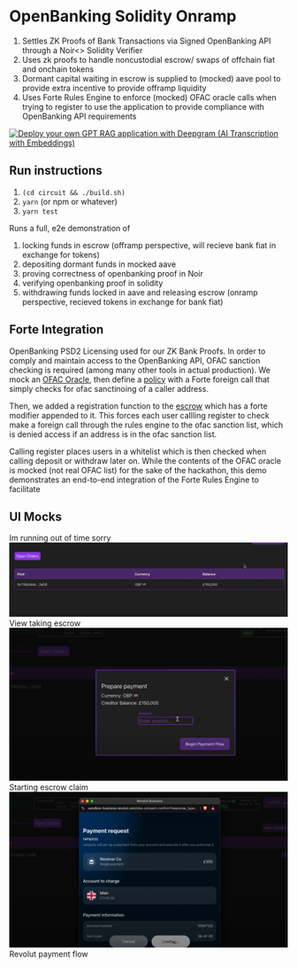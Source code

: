 # OpenBanking Solidity Onramp

1. Settles ZK Proofs of Bank Transactions via Signed OpenBanking API through a Noir<> Solidity Verifier
2. Uses zk proofs to handle noncustodial escrow/ swaps of offchain fiat and onchain tokens
3. Dormant capital waiting in escrow is supplied to (mocked) aave pool to provide extra incentive to provide offramp liquidity
4. Uses Forte Rules Engine to enforce (mocked) OFAC oracle calls when trying to register to use the application to provide compliance with OpenBanking API requirements

[![Deploy your own GPT RAG application with Deepgram (AI Transcription with Embeddings)](https://img.youtube.com/vi/1LvTowXEIpc/0.jpg)](https://youtu.be/1LvTowXEIpc)


## Run instructions
1. `(cd circuit && ./build.sh)`
2. `yarn` (or npm or whatever)
3. `yarn test`

Runs a full, e2e demonstration of
1. locking funds in escrow (offramp perspective, will recieve bank fiat in exchange for tokens)
2. depositing dormant funds in mocked aave
3. proving correctness of openbanking proof in Noir
4. verifying openbanking proof in solidity
5. withdrawing funds locked in aave and releasing escrow (onramp perspective, recieved tokens in exchange for bank fiat)

## Forte Integration
OpenBanking PSD2 Licensing used for our ZK Bank Proofs. In order to comply and maintain access to the OpenBanking API, OFAC sanction checking is required (among many other tools in actual production). We mock an [OFAC Oracle](./contracts/MockOfacSanction.sol), then define a [policy](./policy.json) with a Forte foreign call that simply checks for ofac sanctinoing of a caller address.

Then, we added a registration function to the [escrow](./contracts/Escrow.sol) which has a forte modifier appended to it. This forces each user callling register to check make a foreign call through the rules engine to the ofac sanction list, which is denied access if an address is in the ofac sanction list.


Calling register places users in a whitelist which is then checked when calling deposit or withdraw later on. While the contents of the OFAC oracle is mocked (not real OFAC list) for the sake of the hackathon, this demo demonstrates an end-to-end integration of the Forte Rules Engine to facilitate 

## UI Mocks
Im running out of time sorry
![alt text](./ui_mock/image.png)
View taking escrow
![alt text](./ui_mock/3.png)
Starting escrow claim
![alt text](./ui_mock/4.png)
Revolut payment flow
